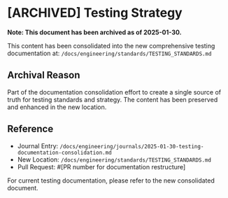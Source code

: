 # [ARCHIVED] Testing Strategy

**Note: This document has been archived as of 2025-01-30.**

This content has been consolidated into the new comprehensive testing documentation at:
`/docs/engineering/standards/TESTING_STANDARDS.md`

## Archival Reason
Part of the documentation consolidation effort to create a single source of truth for testing standards and strategy. The content has been preserved and enhanced in the new location.

## Reference
- Journal Entry: `/docs/engineering/journals/2025-01-30-testing-documentation-consolidation.md`
- New Location: `/docs/engineering/standards/TESTING_STANDARDS.md`
- Pull Request: #[PR number for documentation restructure]

For current testing documentation, please refer to the new consolidated document.
